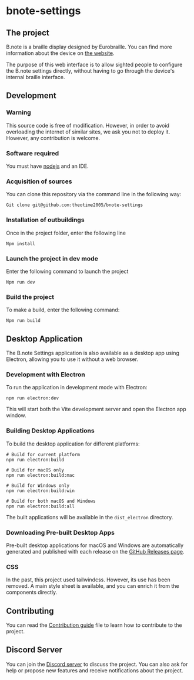 # bnote-settings

## The project

B.note is a braille display designed by Eurobraille. You can find more information about the device on [the website](www.eurobraille.com).

The purpose of this web interface is to allow sighted people to configure the B.note settings directly, without having to go through the device's internal braille interface.

## Development

### Warning

This source code is free of modification. However, in order to avoid overloading the internet of similar sites, we ask you not to deploy it. However, any contribution is welcome.

### Software required

You must have [nodejs](https://nodejs.org/en) and an IDE.

### Acquisition of sources

You can clone this repository via the command line in the following way:

```shell
Git clone git@github.com:theotime2005/bnote-settings
```

### Installation of outbuildings

Once in the project folder, enter the following line

```shell
Npm install
```

### Launch the project in dev mode

Enter the following command to launch the project

```shell
Npm run dev
```

### Build the project

To make a build, enter the following command:

```shell
Npm run build
```

## Desktop Application

The B.note Settings application is also available as a desktop app using Electron, allowing you to use it without a web browser.

### Development with Electron

To run the application in development mode with Electron:

```shell
npm run electron:dev
```

This will start both the Vite development server and open the Electron app window.

### Building Desktop Applications

To build the desktop application for different platforms:

```shell
# Build for current platform
npm run electron:build

# Build for macOS only
npm run electron:build:mac

# Build for Windows only  
npm run electron:build:win

# Build for both macOS and Windows
npm run electron:build:all
```

The built applications will be available in the `dist_electron` directory.

### Downloading Pre-built Desktop Apps

Pre-built desktop applications for macOS and Windows are automatically generated and published with each release on the [GitHub Releases page](https://github.com/theotime2005/bnote-settings/releases).

### CSS

In the past, this project used tailwindcss. However, its use has been removed. A main style sheet is available, and you can enrich it from the components directly.

## Contributing
You can read the [Contribution guide](https://github.com/theotime2005/bnote-settings/blob/main/Contribution%20guide.md) file to learn how to contribute to the project.

## Discord Server
You can join the [Discord server](https://discord.gg/ThGqydYJ) to discuss the project. You can also ask for help or propose new features and receive notifications about the project.
